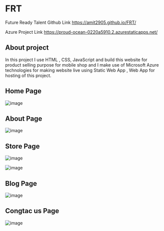 # FRT
Future Ready Talent 
Github Link https://amit2905.github.io/FRT/

Azure Project Link https://proud-ocean-0220a5910.2.azurestaticapps.net/

## About project
  In this project I use HTML , CSS, JavaScript and build this website for product selling purpose for mobile shop and I make use of Microsoft Azure technologies for making website live using Static Web App , Web App for hosting of this project.
  
## Home Page
![image](https://user-images.githubusercontent.com/72159431/201179820-f2e3c6bb-3b53-4ea2-a377-ef6a0ea78a22.png)

## About Page
![image](https://user-images.githubusercontent.com/72159431/201179848-4deb97a0-9f0e-4a3c-b898-33d2d6d19f83.png)

## Store Page
![image](https://user-images.githubusercontent.com/72159431/201179886-d3583e31-2d8c-4155-a399-39c15a9798e9.png)

![image](https://user-images.githubusercontent.com/72159431/201179917-f709a9d6-790c-42e7-a373-8842d911f656.png)

## Blog Page
![image](https://user-images.githubusercontent.com/72159431/201180119-2739d6d4-a7db-4195-9199-f7815b684e9f.png)


## Congtac us Page

![image](https://user-images.githubusercontent.com/72159431/201180185-141ecdc9-92db-436c-a4e5-2de0bc82db3c.png)
